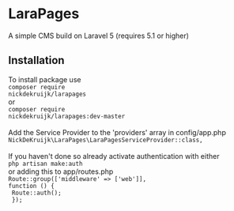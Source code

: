 # LaraPages
A simple CMS build on Laravel 5 (requires 5.1 or higher)

## Installation
To install package use<br>
<code>composer require nickdekruijk/larapages</code><br>
or<br>
<code>composer require nickdekruijk/larapages:dev-master</code><br>
<br>
Add the Service Provider to the 'providers' array in config/app.php<br>
<code>NickDeKruijk\LaraPages\LaraPagesServiceProvider::class,</code><br>
<br>
If you haven't done so already activate authentication with either<br>
<code>php artisan make:auth</code><br>
or adding this to app/routes.php<br>
<code>Route::group(['middleware' => ['web']], function () {<br>
    Route::auth();<br>
});<br>
</code>
